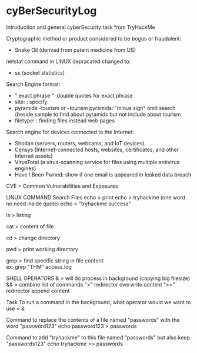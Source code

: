 # cyBerSecurityLog
Introduction and general cyberSecurity task from TryHackMe

Cryptographic method or product considered to be bogus or fraudulent: 
- Snake Oil (derived from patent medicine from US)

netstat command in LINUX depracated changed to: 
- ss (socket statistics)

Search Engine format:
- " exact phrase " :double quotes for exact phrase
- site: : specify
- pyramids -tourism or -tourism pyramids:  "minus sign" omit search (beside sample to find about pyramids but not include about tourism
- filetype: : finding files instead web pages

Search engine for devices connected to the Internet:
- Shodan (servers, routers, webcams, and IoT devices)
- Censys (Internet-connected hosts, websites, certificates, and other Internet assets)
- VirusTotal (a virus-scanning service for files using multiple antivirus engines)
- Have I Been Pwned: show if one email is appeared in leaked data breach

CVE > Common Vulnerabilities and Exposures

LINUX COMMAND
Search Files
echo > print 
echo > tryhackme 
(one word no need inside quote)
echo > "tryhackme success"

ls > listing

cat > content of file 

cd > change directory 

pwd > print working directory 

grep > find specific string in file content  
ex: grep "THM" access.log

SHELL OPERATORS 
& > will do process in background (copying big filesize)
&& > combine list of commands
">" redirector overwrite content
">>" redirector append content

Task
To run a command in the background, what operator would we want to use = &

Command to replace the contents of a file named "passwords" with the word "password123"
echo password123 > passwords

Command to add "tryhackme" to this file named "passwords" but also keep "passwords123"
echo tryhackme >> passwords



